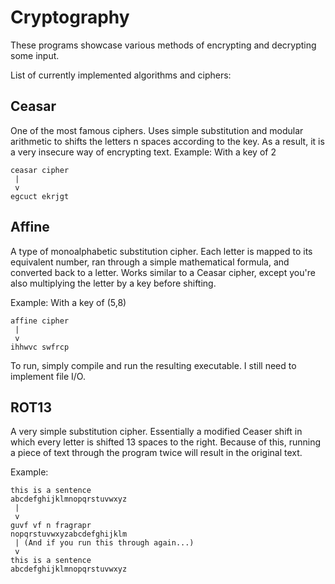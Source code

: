 # Cryptography
These programs showcase various methods of encrypting and decrypting some input.

List of currently implemented algorithms and ciphers:

## Ceasar 
One of the most famous ciphers. Uses simple substitution and modular arithmetic to shifts the letters n spaces according to the key. As a result, it is a very insecure way of 
encrypting text.
Example:
With a key of 2
```
ceasar cipher
 |
 v
egcuct ekrjgt
```

## Affine
A type of monoalphabetic substitution cipher. Each letter is mapped to its equivalent number, ran through a simple mathematical formula, 
and converted back to a letter. Works similar to a Ceasar cipher, except you're also multiplying the letter by a key before shifting. 

Example: 
With a key of (5,8)
```
affine cipher
 |
 v
ihhwvc swfrcp
```

To run, simply compile and run the resulting executable. 
I still need to implement file I/O.

## ROT13
A very simple substitution cipher. Essentially a modified Ceaser shift in which every letter is shifted 13 spaces to the right. 
Because of this, running a piece of text through the program twice will result in the original text.

Example:
```
this is a sentence
abcdefghijklmnopqrstuvwxyz
 |
 v
guvf vf n fragrapr
nopqrstuvwxyzabcdefghijklm
 | (And if you run this through again...)
 v
this is a sentence
abcdefghijklmnopqrstuvwxyz
```